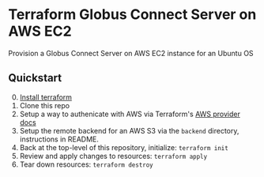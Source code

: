 # Terraform Globus Connect Server on AWS EC2
Provision a Globus Connect Server on AWS EC2 instance for an Ubuntu OS

## Quickstart

0) [Install terraform](https://learn.hashicorp.com/terraform/getting-started/install)
1) Clone this repo
2) Setup a way to authenicate with AWS via Terraform's [AWS provider docs](https://www.terraform.io/docs/providers/aws/index.html)
3) Setup the remote backend for an AWS S3 via the `backend` directory, instructions in README.
4) Back at the top-level of this repository, initialize: `terraform init`
5) Review and apply changes to resources: `terraform apply`
6) Tear down resources: `terraform destroy`
